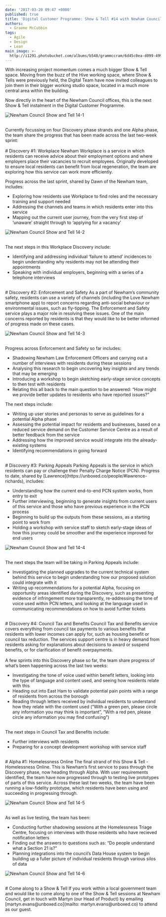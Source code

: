 ```yaml
---
date: '2017-03-20 09:47 +0000'
published: true
title: 'Digital Customer Programme: Show & Tell #14 with Newham Council'
authors:
  - Graeme McCubbin
tags:
  - Agile
  - Design
  - Lean
main_image: >-
  http://i1291.photobucket.com/albums/b548/grammccram/6d45c0ea-d099-4990-94e1-d7c043940a21_zpsxcsndonz.jpg
---
```

With increasing project momentum comes a much bigger Show & Tell space. Moving from the buzz of the Hive working space, where Show & Tells were previously held, the Digital Team have now invited colleagues to join them in their bigger working studio space, located in a much more central area within the building.<br/>

Now directly in the heart of the Newham Council offices, this is the next Show & Tell instalment in the Digital Customer Programme.<br/>

![Newham Council Show and Tell 14-1](http://i1291.photobucket.com/albums/b548/grammccram/6690fb41-8560-40b8-8def-8425a105b7f4_zpsyxq5nrf1.jpg)

<br/>
Currently focussing on four Discovery phase strands and one Alpha phase, the team share the progress that has been made across the last two-week sprint:<br/>

<br/>
# Discovery #1: Workplace
Newham Workplace is a service in which residents can receive advice about their employment options and where employers place their vacancies to recruit employees. Originally developed to ensure local residents can benefit from local regeneration, the team are exploring how this service can work more efficiently.<br/>

Progress across the last sprint, shared by Dawn of the Newham team, includes:<br/>

- Exploring how residents use Workplace to find roles and the necessary training and support needed
- Addressing the channels and teams in which residents enter into this service
- Mapping out the current user journey, from the very first step of ‘unaware’ straight through to ‘applying for a vacancy’

![Newham Council Show and Tell 14-2](http://i1291.photobucket.com/albums/b548/grammccram/d20b5aa2-9ebe-4ed5-8741-ca7840ba6325_zpsjcsljdbt.jpg)

<br/>
The next steps in this Workplace Discovery include:<br/>

- Identifying and addressing individual ‘failure to attend’ incidences to begin understanding why residents may not be attending their appointments
- Speaking with individual employers, beginning with a series of a telephone interviews


<br/>
# Discovery #2: Enforcement and Safety
As a part of Newham’s community safety, residents can use a variety of channels (including the Love Newham smartphone app) to report concerns regarding anti-social behaviour or environmental issues, such as fly-tipping. The Enforcement and Safety service plays a major role in resolving these issues. One of the main concerns reported by residents is that they would like to be better informed of progress made on these cases.<br/>

![Newham Council Show and Tell 14-3](http://i1291.photobucket.com/albums/b548/grammccram/6d45c0ea-d099-4990-94e1-d7c043940a21_zpsxcsndonz.jpg)

<br/>
Progress across Enforcement and Safety so far includes:<br/>
 
- Shadowing Newham Law Enforcement Officers and carrying out a number of interviews with residents during these sessions
- Analysing this research to begin uncovering key insights and any trends that may be emerging
- Introducing a workshop to begin sketching early-stage service concepts to then test with residents
- Relating this all back to the main question to be answered: “How might we provide better updates to residents who have reported issues?”

 
The next steps include:<br/>
 
- Writing up user stories and personas to serve as guidelines for a potential Alpha phase
- Assessing the potential impact for residents and businesses, based on a reduced service demand on the Customer Service Centre as a result of better feedback from the service
- Addressing how the improved service would integrate into the already-existing systems
- Identifying recommendations in going forward


<br/>
# Discovery #3: Parking Appeals
Parking Appeals is the service in which residents can pay or challenge their Penalty Charge Notice (PCN). Progress to date, shared by [Lawrence](https://unboxed.co/people/#lawrence-richards), includes:<br/>
 
- Understanding how the current end-to-end PCN system works, from entry to exit
- Further interviewing, beginning to generate insights from current users of this service and those who have previous experience in the PCN process
- Beginning to build up the outputs from these sessions, as a starting point to work from
- Holding a workshop with service staff to sketch early-stage ideas of how this journey could be smoother and the experience improved for end users

![Newham Council Show and Tell 14-4](http://i1291.photobucket.com/albums/b548/grammccram/7e08e2d8-cb21-42c6-a7f5-71f243987587_zpspug5haqv.jpg)

<br/>
The next steps the team will be taking in Parking Appeals include:<br/>
 
- Investigating the planned upgrades to the current technical system behind this service to begin understanding how our proposed solution could integrate with it
- Writing up recommendations for a potential Alpha, focusing on opportunity areas identified during the Discovery, such as presenting evidence of infringement more transparently, re-addressing the tone of voice used within PCN letters, and looking at the language used in communicating recommendations on how to avoid further tickets


<br/>
# Discovery #4: Council Tax and Benefits
Council Tax and Benefits service covers everything from council tax payments to various benefits that residents with lower incomes can apply for, such as housing benefit or council tax reduction. The services support centre is in heavy demand from residents asking for explanations about decisions to award or suspend benefits, or for clarification of benefit overpayments.<br/>

<br/>
A few sprints into this Discovery phase so far, the team share progress of what’s been happening across the last two weeks:<br/>
 
- Investigating the tone of voice used within benefit letters, looking into the type of language and content used, and seeing how residents relate with this
- Heading out into East Ham to validate potential pain points with a range of residents from across the borough
- Reading through letters received by individual residents to understand how they relate with the content used (“With a green pen, please circle any information you may think is important”, “With a red pen, please circle any information you may find confusing”)

<br/>
The next steps in Council Tax and Benefits include:<br/>
 
- Further interviews with residents
- Preparing for a concept development workshop with service staff


<br/>
# Alpha #1: Homelessness Online
The final strand of this Show & Tell - Homelessness Online. This is Newham’s first service to pass through the Discovery phase, now heading through Alpha. With user requirements identified, the team have now progressed through to testing live prototypes of parts of this service. Across these last two weeks, the team have been running a low-fidelity prototype, which residents have been using and succeeding in progressing through.<br/>

![Newham Council Show and Tell 14-5](http://i1291.photobucket.com/albums/b548/grammccram/34054697-cf48-4b4a-8bd8-a9e195b5ec25_zps5cg6plbc.jpg)

<br/>
As well as live testing, the team has been:<br/>

- Conducting further shadowing sessions at the Homelessness Triage Centre, focusing on interviews with those residents who have recieved notification letters
- Finding out the answers to questions such as: “Do people understand what a Section 21 is?”
- Planning integrations into the council’s Data House system to begin building up a fuller picture of individual residents through various silos of data

![Newham Council Show and Tell 14-6](http://i1291.photobucket.com/albums/b548/grammccram/1d9e5607-2f68-4b39-833c-272574eacc89_zps2znuczaw.jpg)


<br/>
# Come along to a Show & Tell
If you work within a local government team and would like to come along to one of the Show & Tell sessions at Newham Council, get in touch with Martyn (our Head of Product) by emailing [martyn.evans@unboxed.co](mailto: martyn.evans@unboxed.co) to attend as our guest.

